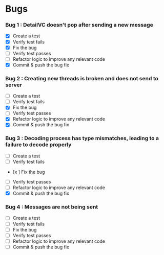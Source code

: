 #  Bugs

### Bug 1 : DetailVC doesn't pop after sending a new message
- [x] Create a test
- [x] Verify test fails
- [x] Fix the bug
- [ ] Verify test passes
- [ ] Refactor logic to improve any relevant code
- [x] Commit & push the bug fix

### Bug 2 : Creating new threads is broken and does not send to server
- [ ] Create a test
- [ ] Verify test fails
- [x] Fix the bug
- [ ] Verify test passes
- [x] Refactor logic to improve any relevant code
- [x] Commit & push the bug fix

### Bug 3 : Decoding process has type mismatches, leading to a failure to decode properly
- [ ] Create a test
- [ ] Verify test fails
- [x ] Fix the bug
- [ ] Verify test passes
- [ ] Refactor logic to improve any relevant code
- [x] Commit & push the bug fix

### Bug 4 : Messages are not being sent
- [ ] Create a test
- [ ] Verify test fails
- [ ] Fix the bug
- [ ] Verify test passes
- [ ] Refactor logic to improve any relevant code
- [ ] Commit & push the bug fix

